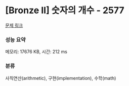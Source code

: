 # [Bronze II] 숫자의 개수 - 2577 

[문제 링크](https://www.acmicpc.net/problem/2577) 

### 성능 요약

메모리: 17676 KB, 시간: 212 ms

### 분류

사칙연산(arithmetic), 구현(implementation), 수학(math)

